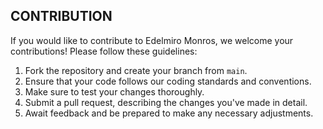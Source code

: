 ## CONTRIBUTION
If you would like to contribute to Edelmiro Monros, we welcome your contributions! Please follow these guidelines:

1. Fork the repository and create your branch from `main`.
2. Ensure that your code follows our coding standards and conventions.
3. Make sure to test your changes thoroughly.
4. Submit a pull request, describing the changes you've made in detail.
5. Await feedback and be prepared to make any necessary adjustments.

